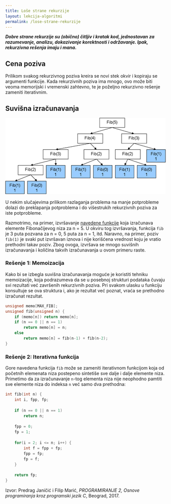 ```yaml
---
title: Loše strane rekurzije
layout: lekcija-algoritmi
permalink: /lose-strane-rekurzije
---
```


***Dobre strane rekurzije su (obično) čitljiv i kratak kod, jednostavan za razumevanje, analizu, dokazivanje korektnosti i održavanje. Ipak, rekurzivna rešenja imaju i mana.***

## Cena poziva

Prilikom svakog rekurzivnog poziva kreira se novi stek okvir i kopiraju se argumenti funkcije. Kada rekurzivnih poziva ima mnogo, ovo može biti veoma memorijski i vremenski zahtevno, te je poželjno rekurzivno rešenje zameniti iterativnim.

## Suvišna izračunavanja

![](/images/koncepti/algoritmi/rekurzija-fibonaci.png)

U nekim slučajevima prilikom razlaganja problema na manje potprobleme dolazi do preklapanja potproblema i do višestrukih rekurzivnih poziva za iste potprobleme.

Razmotrimo, na primer, izvršavanje [navedene funkcije](/fibonacijev-niz) koja izračunava elemente Fibonačijevog niza za n = 5. U okviru tog izvršavanja, funkcija `fib` je 3 puta pozvana za n = 0, 5 puta za n = 1, itd. Naravno, na primer, poziv `fib(1)` je svaki put izvršavan iznova i nije korišćena vrednost koju je vratio prethodni takav poziv. Zbog ovoga, izvršava se mnogo suvišnih izračunavanja i količina takvih izračunavanja u ovom primeru raste.

### Rešenje 1: Memoizacija

Kako bi se izbegla suvišna izračunavanja moguće je koristiti tehniku memoizacije, koja podrazumeva da se u posebnoj strukturi podataka čuvaju svi rezultati već završenih rekurzivnih poziva. Pri svakom ulasku u funkciju konsultuje se ova struktura i, ako je rezultat već poznat, vraća se prethodno izračunat rezultat.

```c
unsigned memo[MAX_FIB];
unsigned fib(unsigned n) {
    if (memo[n]) return memo[n];
    if (n == 0 || n == 1)
        return memo[n] = n;
    else
        return memo[n] = fib(n-1) + fib(n-2);
}
```

### Rešenje 2: Iterativna funkcija

Gore navedena funkcija `fib` može se zameniti iterativnom funkcijom koja od početnih elemenata niza postepeno sintetiše sve dalje i dalje elemente niza. Primetimo da za izračunavanje `n`-tog elementa niza nije neophodno pamtiti sve elemente niza do indeksa `n` već samo dva prethodna:

```c
int fib(int n) {
    int i, fpp, fp;

    if (n == 0 || n == 1)
        return n;

    fpp = 0;
    fp = 1;

    for(i = 2; i <= n; i++) {
        int f = fpp + fp;
        fpp = fp;
        fp = f;
    }

    return fp;
}
```


Izvor: Predrag Janičić i Filip Marić, *PROGRAMIRANJE 2, Osnove programiranja kroz programski jezik C*, Beograd, 2017.
